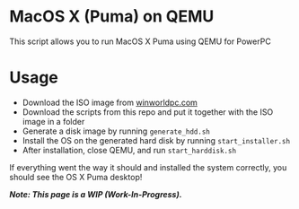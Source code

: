 # MacOS X (Puma) on QEMU

This script allows you to run MacOS X Puma using QEMU for PowerPC

# Usage

- Download the ISO image from [winworldpc.com](https://winworldpc.com/)
- Download the scripts from this repo and put it together with the ISO image in a folder
- Generate a disk image by running `generate_hdd.sh`
- Install the OS on the generated hard disk by running `start_installer.sh`
- After installation, close QEMU, and run `start_harddisk.sh`

If everything went the way it should and installed the system correctly, you should see the OS X Puma desktop!

***Note: This page is a WIP (Work-In-Progress).***
